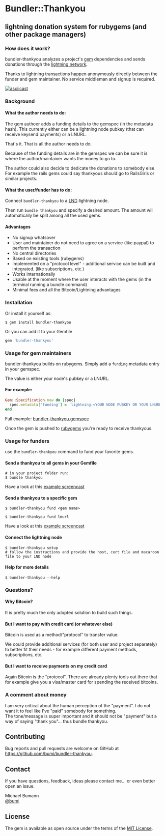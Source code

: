 

# Bundler::Thankyou
## lightning donation system for rubygems (and other package managers)

### How does it work?

bundler-thankyou analyzes a project's [gem](https://rubygems.org/) dependencies and sends donations through the [lightning network](http://lightning.network/). 

Thanks to lightning transactions happen anonymously directly between the funder and gem maintainer. No service middleman and signup is required. 

[![asciicast](https://asciinema.org/a/9MfCfcKLaKu4mp4lT9w4XHr2d.svg)](https://asciinema.org/a/9MfCfcKLaKu4mp4lT9w4XHr2d?autoplay=1)

### Background

#### What the author needs to do:

The gem authoer adds a funding details to the gemspec (in the metadata hash). This currently either can be a lightning node pubkey (that can receive keysend payments) or a LNURL.

That's it. That is all the author needs to do. 

Because of the funding details are in the gemspec we can be sure it is where the author/maintainer wants the money to go to. 

The author could also decide to dedicate the donations to somebody else. For example the rails gems could say thankyous should go to RailsGirls or similar projects. 

#### What the user/funder has to do:

Connect `bundler-thankyou` to a [LND](https://github.com/lightningnetwork/lnd) lightning node.

Then run `bundle thankyou` and specify a desired amount. The amount will automatically be split among all the used gems.

#### Advantages

* No signup whatsover
* User and maintainer do not need to agree on a service (like paypal) to perform the transaction
* No central directories
* Based on existing tools (rubygems)
* Implemented on a "protocol level" - additional service can be built and integrated. (like subscriptions, etc.)
* Works internationally
* Usable at the moment where the user interacts with the gems (in the terminal running a bundle command)
* Minimal fees and all the Bitcoin/Lightning advantages



### Installation

Or install it yourself as:

    $ gem install bundler-thankyou

Or you can add it to your Gemfile

```ruby
gem 'bundler-thankyou'
```

### Usage for gem maintainers

bundler-thankyou builds on rubygems. Simply add a `funding` metadata entry in your gemspec.

The value is either your node's pubkey or a LNURL. 

#### For example:

```ruby
Gem::Specification.new do |spec|
  spec.metadata['funding'] = 'lightning:<YOUR NODE PUBKEY OR YOUR LNURL'
end
```

Full example: [bundler-thankyou.gemspec](https://github.com/bumi/bundler-thankyou/blob/01094cc4333be6ce65888de6ba0c4b1ff31ee384/bundler-thankyou.gemspec#L18)

Once the gem is pushed to [rubygems](https://rubygems.org) you're ready to receive thankyous.

### Usage for funders

use the `bundler-thankyou` command to fund your favorite gems.

#### Send a thankyou to all gems in your Gemfile

    # in your project folder run:
    $ bundle thankyou 

Have a look at this [example screencast](https://asciinema.org/a/9MfCfcKLaKu4mp4lT9w4XHr2d)

#### Send a thankyou to a specific gem

    $ bundler-thankyou fund <gem name>
    
    $ bundler-thankyou fund lnurl
    
Have a look at this [example screencast](https://asciinema.org/a/Aki6htjyMcl3MbIWNUv7S1YgH)

#### Connect the lightning node

    $ bundler-thankyou setup
    # follow the instructions and provide the host, cert file and macaroon file to your LND node


#### Help for more details

    $ bundler-thankyou --help


### Questions?

#### Why Bitcoin? 

It is pretty much the only adopted solution to build such things.

#### But I want to pay with credit card (or whatever else)

Bitcoin is used as a method/"protocol" to transfer value. 

We could provide additional services (for both user and project separately) to better fit their needs - for example different payment methods, subscriptions, etc. 

#### But I want to receive payments on my credit card

Again Bitcoin is the "protocol". There are already plenty tools out there that for example give you a visa/master card for spending the received bitcoins. 

### A comment about money

I am very critical about the human perception of the "payment". I do not want it to feel like I've "paid" somebody for something.   
The tone/message is super important and it should not be "payment" but a way of saying "thank you"... thus bundle thankyou. 


## Contributing

Bug reports and pull requests are welcome on GitHub at https://github.com/bumi/bundler-thankyou.


## Contact

If you have questions, feedback, ideas please contact me... or even better open an issue. 

Michael Bumann  
[@bumi](http://twitter.com/bumi)  

## License

The gem is available as open source under the terms of the [MIT License](https://opensource.org/licenses/MIT).
